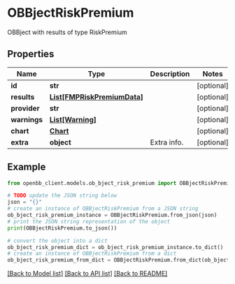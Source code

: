# OBBjectRiskPremium

OBBject with results of type RiskPremium

## Properties

Name | Type | Description | Notes
------------ | ------------- | ------------- | -------------
**id** | **str** |  | [optional] 
**results** | [**List[FMPRiskPremiumData]**](FMPRiskPremiumData.md) |  | [optional] 
**provider** | **str** |  | [optional] 
**warnings** | [**List[Warning]**](Warning.md) |  | [optional] 
**chart** | [**Chart**](Chart.md) |  | [optional] 
**extra** | **object** | Extra info. | [optional] 

## Example

```python
from openbb_client.models.ob_bject_risk_premium import OBBjectRiskPremium

# TODO update the JSON string below
json = "{}"
# create an instance of OBBjectRiskPremium from a JSON string
ob_bject_risk_premium_instance = OBBjectRiskPremium.from_json(json)
# print the JSON string representation of the object
print(OBBjectRiskPremium.to_json())

# convert the object into a dict
ob_bject_risk_premium_dict = ob_bject_risk_premium_instance.to_dict()
# create an instance of OBBjectRiskPremium from a dict
ob_bject_risk_premium_from_dict = OBBjectRiskPremium.from_dict(ob_bject_risk_premium_dict)
```
[[Back to Model list]](../README.md#documentation-for-models) [[Back to API list]](../README.md#documentation-for-api-endpoints) [[Back to README]](../README.md)


